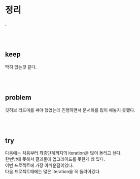# 정리
.

<br>
<br>

## keep
딱히 없는것 같다.

<br>
<br>

## problem
깃허브 리드미를 써야 했었는데 진행하면서 문서화를 많이 해놓지 못했다.

<br>
<br>

## try
다음에는 처음부터 최종단계까지의 iteration을 많이 돌리고 싶다.<br>
한번밖에 못해서 결과물에 업그레이드를 못한게 꽤 있다.<br>
이번 프로젝트에 가장 아쉬운점이였다.<br>
다음 프로젝트때에는 많은 iteration을 꼭 돌려야겠다.

<br>
<br>
